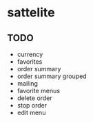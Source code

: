 # sattelite

## TODO

- currency
- favorites
- order summary
- order summary grouped
- mailing
- favorite menus
- delete order
- stop order
- edit menu
